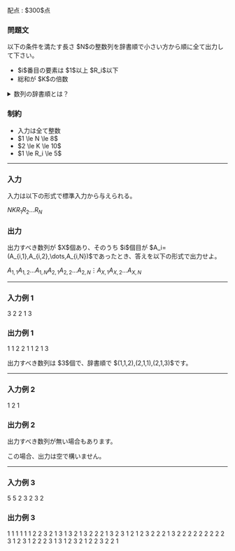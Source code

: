 
<div>

<span>

<span>

<p>
配点 : $300$点
</p>

<div>

<section>

### **問題文**

<p>
以下の条件を満たす長さ $N$の整数列を辞書順で小さい方から順に全て出力して下さい。
</p>

<ul>

<li>
$i$番目の要素は $1$以上 $R_i$以下
</li>

<li>
総和が $K$の倍数
</li>

</ul>

<details>

<summary>
数列の辞書順とは？
</summary>
数列 $A = (A_1, \ldots, A_{|A|})$が $B = (B_1, \ldots, B_{|B|})$より
<strong>
辞書順で真に小さい
</strong>
とは、下記の 1. と 2. のどちらかが成り立つことを言います。

<ol>

<li>
$|A|<|B|$かつ $(A_{1},\ldots,A_{|A|}) = (B_1,\ldots,B_{|A|})$である。
</li>

<li>
ある整数 $1\leq i\leq \min\{|A|,|B|\}$が存在して、下記の $2$つがともに成り立つ。

<ul>

<li>
$(A_{1},\ldots,A_{i-1}) = (B_1,\ldots,B_{i-1})$
</li>

<li>
$A_i < B_i$
</li>

</ul>

</li>

</ol>

</details>

</section>

</div>

<div>

<section>

### **制約**

<ul>

<li>
入力は全て整数
</li>

<li>
$1 \le N \le 8$
</li>

<li>
$2 \le K \le 10$
</li>

<li>
$1 \le R_i \le 5$
</li>

</ul>

</section>

</div>

---

<div>

<div>

<section>

### **入力**

<p>
入力は以下の形式で標準入力から与えられる。
</p>

<div>

$N$$K$$R_1$$R_2$$\dots$$R_N$
</div>

</section>

</div>

<div>

<section>

### **出力**

<p>
出力すべき数列が $X$個あり、そのうち $i$個目が $A_i=(A_{i,1},A_{i,2},\dots,A_{i,N})$であったとき、答えを以下の形式で出力せよ。
</p>

<div>

$A_{1,1}$$A_{1,2}$$\dots$$A_{1,N}$$A_{2,1}$$A_{2,2}$$\dots$$A_{2,N}$$\vdots$$A_{X,1}$$A_{X,2}$$\dots$$A_{X,N}$
</div>

</section>

</div>

</div>

---

<div>

<section>

### **入力例 1**

<div>

3 2
2 1 3

</div>

</section>

</div>

<div>

<section>

### **出力例 1**

<div>

1 1 2
2 1 1
2 1 3

</div>

<p>
出力すべき数列は $3$個で、辞書順で $(1,1,2),(2,1,1),(2,1,3)$です。
</p>

</section>

</div>

---

<div>

<section>

### **入力例 2**

<div>

1 2
1

</div>

</section>

</div>

<div>

<section>

### **出力例 2**

<div>


</div>

<p>
出力すべき数列が無い場合もあります。

この場合、出力は空で構いません。
</p>

</section>

</div>

---

<div>

<section>

### **入力例 3**

<div>

5 5
2 3 2 3 2

</div>

</section>

</div>

<div>

<section>

### **出力例 3**

<div>

1 1 1 1 1
1 2 2 3 2
1 3 1 3 2
1 3 2 2 2
1 3 2 3 1
2 1 2 3 2
2 2 1 3 2
2 2 2 2 2
2 2 2 3 1
2 3 1 2 2
2 3 1 3 1
2 3 2 1 2
2 3 2 2 1

</div>

</section>

</div>

</span>

</span>

</div>
